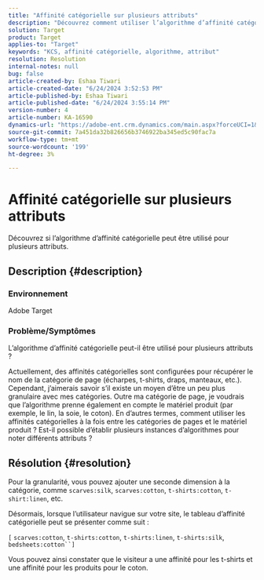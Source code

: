 ```yaml
---
title: "Affinité catégorielle sur plusieurs attributs"
description: "Découvrez comment utiliser l’algorithme d’affinité catégorielle sur plusieurs attributs."
solution: Target
product: Target
applies-to: "Target"
keywords: "KCS, affinité catégorielle, algorithme, attribut"
resolution: Resolution
internal-notes: null
bug: false
article-created-by: Eshaa Tiwari
article-created-date: "6/24/2024 3:52:53 PM"
article-published-by: Eshaa Tiwari
article-published-date: "6/24/2024 3:55:14 PM"
version-number: 4
article-number: KA-16590
dynamics-url: "https://adobe-ent.crm.dynamics.com/main.aspx?forceUCI=1&pagetype=entityrecord&etn=knowledgearticle&id=edfba1cc-4132-ef11-8409-6045bd029b18"
source-git-commit: 7a451da32b826656b3746922ba345ed5c90fac7a
workflow-type: tm+mt
source-wordcount: '199'
ht-degree: 3%

---
```


# Affinité catégorielle sur plusieurs attributs


Découvrez si l’algorithme d’affinité catégorielle peut être utilisé pour plusieurs attributs.

## Description {#description}


### <b>Environnement</b>

Adobe Target

### <b>Problème/Symptômes</b>

L’algorithme d’affinité catégorielle peut-il être utilisé pour plusieurs attributs ?

Actuellement, des affinités catégorielles sont configurées pour récupérer le nom de la catégorie de page (écharpes, t-shirts, draps, manteaux, etc.). Cependant, j’aimerais savoir s’il existe un moyen d’être un peu plus granulaire avec mes catégories. Outre ma catégorie de page, je voudrais que l’algorithme prenne également en compte le matériel produit (par exemple, le lin, la soie, le coton). En d’autres termes, comment utiliser les affinités catégorielles à la fois entre les catégories de pages et le matériel produit ? Est-il possible d’établir plusieurs instances d’algorithmes pour noter différents attributs ?


## Résolution {#resolution}


Pour la granularité, vous pouvez ajouter une seconde dimension à la catégorie, comme `scarves:silk`, `scarves:cotton`, `t-shirts:cotton`, `t-shirt:linen`, etc.

Désormais, lorsque l’utilisateur navigue sur votre site, le tableau d’affinité catégorielle peut se présenter comme suit :

`[` `scarves:cotton`, `t-shirts:cotton`, `t-shirts:linen`, `t-shirts:silk`, `bedsheets:cotton``]`

Vous pouvez ainsi constater que le visiteur a une affinité pour les t-shirts et une affinité pour les produits pour le coton.
